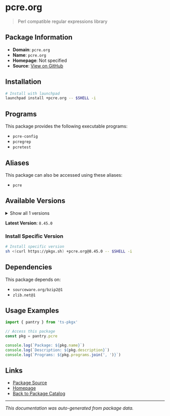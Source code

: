 # pcre.org

> Perl compatible regular expressions library

## Package Information

- **Domain**: `pcre.org`
- **Name**: `pcre.org`
- **Homepage**: Not specified
- **Source**: [View on GitHub](https://github.com/pkgxdev/pantry/tree/main/projects/pcre.org/package.yml)

## Installation

```bash
# Install with launchpad
launchpad install +pcre.org -- $SHELL -i
```

## Programs

This package provides the following executable programs:

- `pcre-config`
- `pcregrep`
- `pcretest`

## Aliases

This package can also be accessed using these aliases:

- `pcre`

## Available Versions

<details>
<summary>Show all 1 versions</summary>

- `8.45.0`

</details>

**Latest Version**: `8.45.0`

### Install Specific Version

```bash
# Install specific version
sh <(curl https://pkgx.sh) +pcre.org@8.45.0 -- $SHELL -i
```

## Dependencies

This package depends on:

- `sourceware.org/bzip2@1`
- `zlib.net@1`

## Usage Examples

```typescript
import { pantry } from 'ts-pkgx'

// Access this package
const pkg = pantry.pcre

console.log(`Package: ${pkg.name}`)
console.log(`Description: ${pkg.description}`)
console.log(`Programs: ${pkg.programs.join(', ')}`)
```

## Links

- [Package Source](https://github.com/pkgxdev/pantry/tree/main/projects/pcre.org/package.yml)
- [Homepage](#)
- [Back to Package Catalog](../package-catalog.md)

---

*This documentation was auto-generated from package data.*
